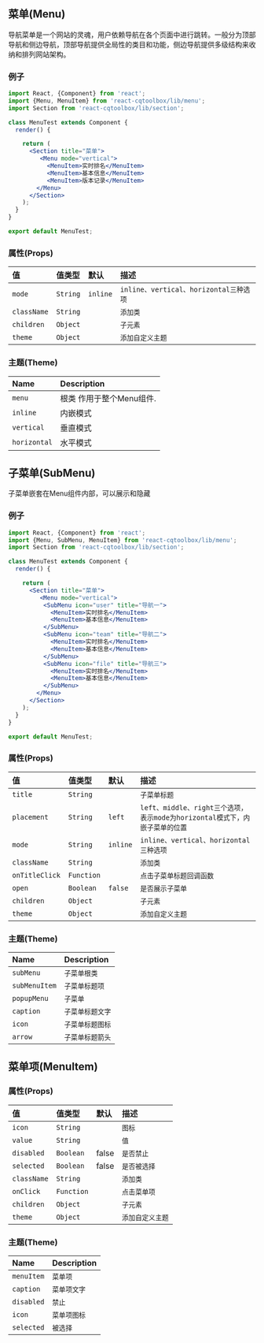 ## 菜单(Menu)

导航菜单是一个网站的灵魂，用户依赖导航在各个页面中进行跳转。一般分为顶部导航和侧边导航，顶部导航提供全局性的类目和功能，侧边导航提供多级结构来收纳和排列网站架构。

### 例子

<!-- example -->

```jsx
import React, {Component} from 'react';
import {Menu, MenuItem} from 'react-cqtoolbox/lib/menu';
import Section from 'react-cqtoolbox/lib/section';

class MenuTest extends Component {
  render() {

    return (
      <Section title="菜单">
         <Menu mode="vertical">
           <MenuItem>实时排名</MenuItem>
           <MenuItem>基本信息</MenuItem>
           <MenuItem>版本记录</MenuItem>
        </Menu>
      </Section>
    );
  }
}

export default MenuTest;
```

### 属性(Props)

值           | 值类型      | 默认       | 描述
:---------- | :------- | :------- | :-------------------------------
`mode`      | `String` | `inline` | `inline、vertical、horizontal三种选项`
`className` | `String` |          | `添加类`
`children`  | `Object` |          | `子元素`
`theme`     | `Object` |          | `添加自定义主题`

### 主题(Theme)

Name         | Description
:----------- | :--------------
`menu`       | 根类 作用于整个Menu组件.
`inline`     | 内嵌模式
`vertical`   | 垂直模式
`horizontal` | 水平模式

## 子菜单(SubMenu)

子菜单嵌套在Menu组件内部，可以展示和隐藏

### 例子

<!-- example -->

```jsx
import React, {Component} from 'react';
import {Menu, SubMenu, MenuItem} from 'react-cqtoolbox/lib/menu';
import Section from 'react-cqtoolbox/lib/section';

class MenuTest extends Component {
  render() {

    return (
      <Section title="菜单">
         <Menu mode="vertical">
          <SubMenu icon="user" title="导航一">
            <MenuItem>实时排名</MenuItem>
            <MenuItem>基本信息</MenuItem>
          </SubMenu>
          <SubMenu icon="team" title="导航二">
            <MenuItem>实时排名</MenuItem>
            <MenuItem>基本信息</MenuItem>
          </SubMenu>
          <SubMenu icon="file" title="导航三">
            <MenuItem>实时排名</MenuItem>
            <MenuItem>基本信息</MenuItem>
          </SubMenu>
        </Menu>
      </Section>
    );
  }
}

export default MenuTest;
```

### 属性(Props)

值              | 值类型        | 默认       | 描述
:------------- | :--------- | :------- | :----------------------------------------------------
`title`        | `String`   |          | `子菜单标题`
`placement`    | `String`   | `left`   | `left、middle、right三个选项，表示mode为horizontal模式下，内嵌子菜单的位置`
`mode`         | `String`   | `inline` | `inline、vertical、horizontal三种选项`
`className`    | `String`   |          | `添加类`
`onTitleClick` | `Function` |          | `点击子菜单标题回调函数`
`open`         | `Boolean`  | `false`  | `是否展示子菜单`
`children`     | `Object`   |          | `子元素`
`theme`        | `Object`   |          | `添加自定义主题`

### 主题(Theme)

Name          | Description
:------------ | :----------
`subMenu`     | `子菜单根类`
`subMenuItem` | `子菜单标题项`
`popupMenu`   | `子菜单`
`caption`     | `子菜单标题文字`
`icon`        | `子菜单标题图标`
`arrow`       | `子菜单标题箭头`

## 菜单项(MenuItem)

### 属性(Props)

值           | 值类型        | 默认    | 描述
:---------- | :--------- | :---- | :--------
`icon`      | `String`   |       | `图标`
`value`     | `String`   |       | `值`
`disabled`  | `Boolean`  | false | `是否禁止`
`selected`  | `Boolean`  | false | `是否被选择`
`className` | `String`   |       | `添加类`
`onClick`   | `Function` |       | `点击菜单项`
`children`  | `Object`   |       | `子元素`
`theme`     | `Object`   |       | `添加自定义主题`

### 主题(Theme)

Name       | Description
:--------- | :----------
`menuItem` | `菜单项`
`caption`  | `菜单项文字`
`disabled` | `禁止`
`icon`     | `菜单项图标`
`selected` | `被选择`
